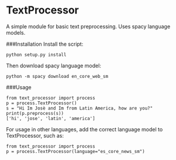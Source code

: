 # TextProcessor
A simple module for basic text preprocessing.
Uses spacy language models.

###Installation
Install the script:
```
python setup.py install
```
Then download spacy language model:
```
python -m spacy download en_core_web_sm
```
###Usage
```
from text_processor import process
p = process.TextProcessor()
s = "Hi Im Josè and Im from Latin America, how are you?"
print(p.preprocess(s))
['hi', 'jose', 'latin', 'america']
```
For usage in other languages, add the correct language model 
to TextProcessor, such as:
```
from text_processor import process
p = process.TextProcessor(language="es_core_news_sm")
```
